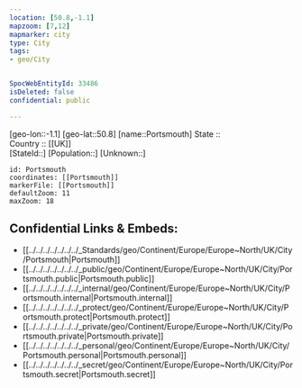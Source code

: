 ```yaml
---
location: [50.8,-1.1] 
mapzoom: [7,12] 
mapmarker: city 
type: City
tags:
- geo/City


SpocWebEntityId: 33486
isDeleted: false
confidential: public

---
```

[geo-lon::-1.1] 
[geo-lat::50.8] 
[name::Portsmouth] 
State ::  
Country :: [[UK]]  
[StateId::] 
[Population::] 
[Unknown::] 


```leaflet
id: Portsmouth
coordinates: [[Portsmouth]] 
markerFile: [[Portsmouth]] 
defaultZoom: 11 
maxZoom: 18
```


## Confidential Links & Embeds: 
- [[../../../../../../../_Standards/geo/Continent/Europe/Europe~North/UK/City/Portsmouth|Portsmouth]] 
- [[../../../../../../../_public/geo/Continent/Europe/Europe~North/UK/City/Portsmouth.public|Portsmouth.public]] 
- [[../../../../../../../_internal/geo/Continent/Europe/Europe~North/UK/City/Portsmouth.internal|Portsmouth.internal]] 
- [[../../../../../../../_protect/geo/Continent/Europe/Europe~North/UK/City/Portsmouth.protect|Portsmouth.protect]] 
- [[../../../../../../../_private/geo/Continent/Europe/Europe~North/UK/City/Portsmouth.private|Portsmouth.private]] 
- [[../../../../../../../_personal/geo/Continent/Europe/Europe~North/UK/City/Portsmouth.personal|Portsmouth.personal]] 
- [[../../../../../../../_secret/geo/Continent/Europe/Europe~North/UK/City/Portsmouth.secret|Portsmouth.secret]] 
